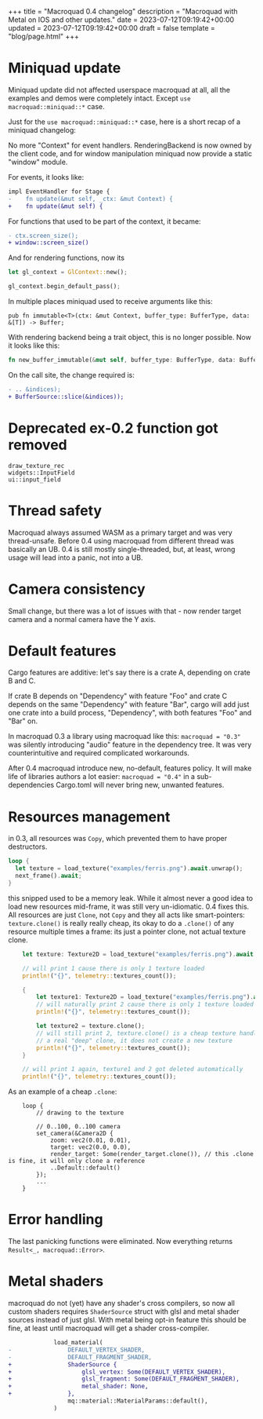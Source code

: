 +++
title = "Macroquad 0.4 changelog"
description = "Macroquad with Metal on IOS and other updates."
date = 2023-07-12T09:19:42+00:00
updated = 2023-07-12T09:19:42+00:00
draft = false
template = "blog/page.html"
+++

# Miniquad update

Miniquad update did not affected userspace macroquad at all, all the examples and demos were completely intact. Except `use macroquad::miniquad::*` case.

Just for the `use macroquad::miniquad::*` case, here is a short recap of a miniquad changelog:

No more "Context" for event handlers.
RenderingBackend is now owned by the client code, and for window manipulation miniquad now provide a static "window" module.

For events, it looks like:
```diff
impl EventHandler for Stage {
-    fn update(&mut self, _ctx: &mut Context) {
+    fn update(&mut self) {
```

For functions that used to be part of the context, it became:
```diff
- ctx.screen_size();
+ window::screen_size()
```

And for rendering functions, now its 
```rust
let gl_context = GlContext::new();

gl_context.begin_default_pass();
```

In multiple places miniquad used to receive arguments like this: 
```
pub fn immutable<T>(ctx: &mut Context, buffer_type: BufferType, data: &[T]) -> Buffer;
```
With rendering backend being a trait object, this is no longer possible. 
Now it looks like this: 
```rust
fn new_buffer_immutable(&mut self, buffer_type: BufferType, data: BufferSource) -> BufferId;
```

On the call site, the change required is:
```diff
- .. &indices);
+ BufferSource::slice(&indices));
```

# Deprecated ex-0.2 function got removed

`draw_texture_rec`  
`widgets::InputField`  
`ui::input_field`  

# Thread safety

Macroquad always assumed WASM as a primary target and was very thread-unsafe. Before 0.4 using macroquad from different thread was basically an UB. 0.4 is still mostly single-threaded, but, at least, wrong usage will lead into a panic, not into a UB.

# Camera consistency

Small change, but there was a lot of issues with that - now render target camera and a normal camera have the Y axis.

# Default features

Cargo features are additive: let's say there is a crate A, depending on crate B and C.

If crate B depends on "Dependency" with feature "Foo" and crate C depends on the same "Dependency" with feature "Bar", cargo will add just one crate into a build process, "Dependency", with both features "Foo" and "Bar" on.

In macroquad 0.3 a library using macroquad like this: `macroquad = "0.3"` was silently introducing "audio" feature in the dependency tree. It was very counterintuitive and required complicated workarounds.

After 0.4 macroquad introduce new, no-default, features policy. It will make life of libraries authors a lot easier: `macroquad = "0.4"` in a sub-dependencies Cargo.toml will never bring new, unwanted features.

# Resources management

in 0.3, all resources was `Copy`, which prevented them to have proper destructors.

```rust
loop {
  let texture = load_texture("examples/ferris.png").await.unwrap();
  next_frame().await;
}
```
this snipped used to be a memory leak. While it almost never a good idea to load new resources mid-frame, it was still very un-idiomatic.
0.4 fixes this. All resources are just `Clone`, not `Copy` and they all acts like smart-pointers: `texture.clone()` is really really cheap, its okay to do a `.clone()` of any resource multiple times a frame: its just a pointer clone, not actual texture clone.

```rust
    let texture: Texture2D = load_texture("examples/ferris.png").await.unwrap();

    // will print 1 cause there is only 1 texture loaded
    println!("{}", telemetry::textures_count());

    {
        let texture1: Texture2D = load_texture("examples/ferris.png").await.unwrap();
        // will naturally print 2 cause there is only 1 texture loaded
        println!("{}", telemetry::textures_count());

        let texture2 = texture.clone();
        // will still print 2, texture.clone() is a cheap texture handle clone, not
        // a real "deep" clone, it does not create a new texture
        println!("{}", telemetry::textures_count());
    }

    // will print 1 again, texture1 and 2 got deleted automatically
    println!("{}", telemetry::textures_count());
```

As an example of a cheap `.clone`: 

```
    loop {
        // drawing to the texture

        // 0..100, 0..100 camera
        set_camera(&Camera2D {
            zoom: vec2(0.01, 0.01),
            target: vec2(0.0, 0.0),
            render_target: Some(render_target.clone()), // this .clone is fine, it will only clone a reference
            ..Default::default()
        });
        ...
    }
```

# Error handling

The last panicking functions were eliminated. Now everything returns `Result<_, macroquad::Error>`.

# Metal shaders

macroquad do not (yet) have any shader's cross compilers, so now all custom shaders requires `ShaderSource` struct with glsl and metal shader sources instead of just glsl.
With metal being opt-in feature this should be fine, at least until macroquad will get a shader cross-compiler.

```diff
             load_material(
-                DEFAULT_VERTEX_SHADER,
-                DEFAULT_FRAGMENT_SHADER,
+                ShaderSource {
+                    glsl_vertex: Some(DEFAULT_VERTEX_SHADER),
+                    glsl_fragment: Some(DEFAULT_FRAGMENT_SHADER),
+                    metal_shader: None,
+                },
                 mq::material::MaterialParams::default(),
             )
```

